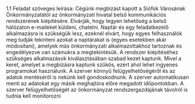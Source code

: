 1.1 Feladat szöveges leírása: Cégünk megbízást kapott a Siófok Városának Önkormányzatától az önkormányzati hivatal belső kommunikációs rendszerének kiépítésére. Elvárják, hogy legyen lehetőség a belső hálózaton e-maileket küldeni, chatelni. Naptár és egy feladatkezelő alkalmazásra is szükségük lesz, ezeknél elvárt, hogy egyes felhasználók meg tudják tekinteni azokat a naptárakat is (egyes esetekben akár módosítani), amelyek más önkormányzati alkalmazottakhoz tartoznak és engedélyezve van számukra a megtekintésük. A rendszer kiépítéséhez szükséges alkalmazások kiválasztásában szabad kezet kaptunk. Mivel a keret, amelyet a megbízásra kaptunk szűkös, ezért ahol lehet ingyenes programokat használunk. A szerver könnyű felügyelhetőségéről és az adatok mentéséről is nekünk kell gondoskodnunk. A szerver automatikusan menti az adatokat egy másik meghajtóra előre megadott időpontokban. A szerver felügyelhetőségét az önkormányzat rendszergazdájának távolról is tudnia kell monitorozni
